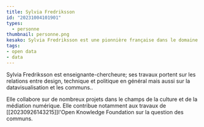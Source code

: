 ```yaml
---
title: Sylvia Fredriksson
id: "20231004101901"
types:
  - personne
thumbnail: personne.png
kesako: Sylvia Fredriksson est une pionnière française dans le domaine de l'Open Data et de la gouvernance des données
tags:
- open data
- data
---
```


Sylvia Fredriksson est enseignante-chercheure; ses travaux portent sur les relations entre design, technique et politique en général mais aussi sur la datavisualisation et les communs..
 
Elle collabore sur de nombreux projets dans le champs de la culture et de la médiation numérique.
Elle contribue notamment aux travaux de [[20230926143215]]l'Open Knowledge Foundation sur la question des communs.